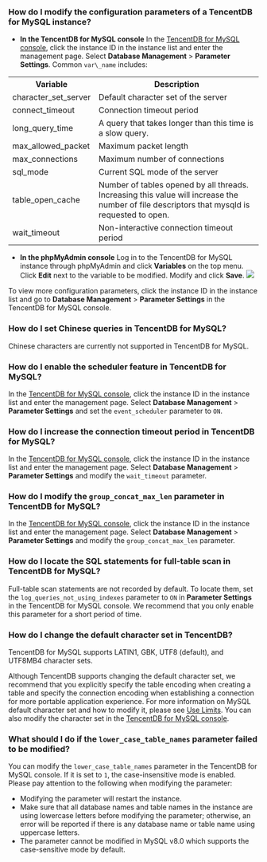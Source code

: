 ### How do I modify the configuration parameters of a TencentDB for MySQL instance?
- **In the TencentDB for MySQL console**
In the [TencentDB for MySQL console](https://console.cloud.tencent.com/cdb), click the instance ID in the instance list and enter the management page. Select **Database Management** > **Parameter Settings**. Common `var\_name` includes:
<table>
<tbody><tr>
<th>Variable</th><th>Description</th></tr>
<tr>
<td>character_set_server</td><td>Default character set of the server</td></tr>
<tr>
<td>connect_timeout</td><td>Connection timeout period</td></tr>
<tr>
<td>long_query_time</td><td>A query that takes longer than this time is a slow query.</td></tr>
<tr>
<td>max_allowed_packet</td><td>Maximum packet length</td></tr>
<tr>
<td>max_connections</td><td>Maximum number of connections</td></tr>
<tr>
<td>sql_mode</td><td>Current SQL mode of the server</td></tr>
<tr>
<td>table_open_cache</td><td>Number of tables opened by all threads. Increasing this value will increase the number of file descriptors that mysqld is requested to open.</td></tr>
<tr>
<td>wait_timeout</td><td>Non-interactive connection timeout period</td></tr>
</tbody></table>

- **In the phpMyAdmin console**
Log in to the TencentDB for MySQL instance through phpMyAdmin and click **Variables** on the top menu. Click **Edit** next to the variable to be modified. Modify and click **Save**.
![](https://main.qcloudimg.com/raw/214fec618ff4e166c6e4d747be3fea0b.png)

To view more configuration parameters, click the instance ID in the instance list and go to **Database Management** > **Parameter Settings** in the TencentDB for MySQL console.

### How do I set Chinese queries in TencentDB for MySQL?
Chinese characters are currently not supported in TencentDB for MySQL.

### How do I enable the scheduler feature in TencentDB for MySQL?
In the [TencentDB for MySQL console](https://console.cloud.tencent.com/cdb), click the instance ID in the instance list and enter the management page. Select **Database Management** > **Parameter Settings** and set the `event_scheduler` parameter to `ON`.

### How do I increase the connection timeout period in TencentDB for MySQL?
In the [TencentDB for MySQL console](https://console.cloud.tencent.com/cdb), click the instance ID in the instance list and enter the management page. Select **Database Management** > **Parameter Settings** and modify the `wait_timeout` parameter.

### How do I modify the `group_concat_max_len` parameter in TencentDB for MySQL?
In the [TencentDB for MySQL console](https://console.cloud.tencent.com/cdb), click the instance ID in the instance list and enter the management page. Select **Database Management** > **Parameter Settings** and modify the `group_concat_max_len` parameter.

### How do I locate the SQL statements for full-table scan in TencentDB for MySQL?
Full-table scan statements are not recorded by default. To locate them, set the `log_queries_not_using_indexes` parameter to `ON` in **Parameter Settings** in the TencentDB for MySQL console. We recommend that you only enable this parameter for a short period of time.

### How do I change the default character set in TencentDB?
TencentDB for MySQL supports LATIN1, GBK, UTF8 (default), and UTF8MB4 character sets.

Although TencentDB supports changing the default character set, we recommend that you explicitly specify the table encoding when creating a table and specify the connection encoding when establishing a connection for more portable application experience. For more information on MySQL default character set and how to modify it, please see <a href="https://intl.cloud.tencent.com/document/product/236/7259" target="_blank">Use Limits</a>. You can also modify the character set in the [TencentDB for MySQL console](https://console.cloud.tencent.com/cdb).

### What should I do if the `lower_case_table_names` parameter failed to be modified?
You can modify the `lower_case_table_names` parameter in the TencentDB for MySQL console. If it is set to `1`, the case-insensitive mode is enabled. Please pay attention to the following when modifying the parameter:
- Modifying the parameter will restart the instance.
- Make sure that all database names and table names in the instance are using lowercase letters before modifying the parameter; otherwise, an error will be reported if there is any database name or table name using uppercase letters.
- The parameter cannot be modified in MySQL v8.0 which supports the case-sensitive mode by default.

